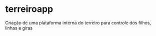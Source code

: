 # terreiroapp
Criação de uma plataforma interna do terreiro para controle dos filhos, linhas e giras

